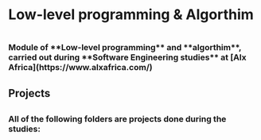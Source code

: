 <h1>Low-level programming & Algorthim<h1>

<h3>Module of **Low-level programming** and **algorthim**, carried out during **Software Engineering studies** at [Alx Africa](https://www.alxafrica.com/)</h3>

<h2>Projects<h2>
<h3>All of the following folders are projects done during the studies:<h3>
